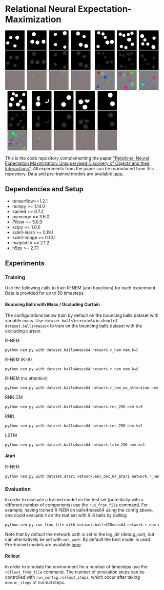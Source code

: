 # Relational Neural Expectation-Maximization

![r-nem](animations/balls4mass_rnem1.gif)&nbsp;
![r-nem](animations/balls4mass_rnem2.gif)&nbsp;
![r-nem](animations/balls4mass_rnem3.gif)&nbsp;
![r-nem](animations/balls4mass_rnem4.gif)&nbsp;&nbsp;&nbsp;
![r-nem](animations/balls678mass_rnem1.gif)&nbsp;
![r-nem](animations/balls678mass_rnem2.gif)&nbsp;
![r-nem](animations/balls678mass_rnem3.gif)&nbsp;
![r-nem](animations/balls678mass_rnem4.gif)&nbsp;&nbsp;&nbsp;
![r-nem](animations/curtain_rnem1.gif)&nbsp;
![r-nem](animations/curtain_rnem2.gif)&nbsp;
![r-nem](animations/curtain_rnem3.gif)&nbsp;
![r-nem](animations/curtain_rnem4.gif)

This is the code repository complementing the paper ["Relational Neural Expectation Maximization: Unsupervised Discovery of Objects and their Interactions"](https://openreview.net/pdf?id=ryH20GbRW). All experiments from the paper
can be reproduced from this repository. Data and pre-trained models are available [here](https://www.dropbox.com/sh/8fjscaromuu094o/AAB4Ye7yD3lmUd-iInbEfcHga?dl=0).

## Dependencies and Setup

- tensorflow==1.2.1
- numpy >= 1.14.0
- sacred == 0.7.2
- pymongo == 3.6.0
- Pillow == 5.0.0
- scipy >= 1.0.0
- scikit-learn >= 0.19.1
- scikit-image >= 0.13.1
- matplotlib >= 2.1.2
- h5py >= 2.7.1

## Experiments

### Training
Use the following calls to train R-NEM (and baselines) for each experiment. Data is provided for up to 50 timesteps.

#### Bouncing Balls with Mass / Occluding Curtain

The configurations below train by default on the bouncing balls dataset with variable mass. Use `dataset.balls3curtain64` in stead of `dataset.balls4mass64` to train on the bouncing balls dataset with the occluding curtain.

R-NEM

```bash
python nem.py with dataset.balls4mass64 network.r_nem nem.k=5
```

R-NEM (K=8)

```bash
python nem.py with dataset.balls4mass64 network.r_nem nem.k=8
```

R-NEM (no attention)

```bash
python nem.py with dataset.balls4mass64 network.r_nem_no_attention nem.k=5
```

RNN-EM

```bash
python nem.py with dataset.balls4mass64 network.rnn_250 nem.k=5
```

RNN

```bash
python nem.py with dataset.balls4mass64 network.rnn_250 nem.k=1
```

LSTM

```bash
python nem.py with dataset.balls4mass64 network.lstm_250 nem.k=1
```


#### Atari

R-NEM

```bash
python nem.py with dataset.atari network.enc_dec_84_atari network.r_nem_actions no_score no_collisions nem.k=4 nem.nr_steps=25 training.batch_size=32 feed_actions=True noise.prob=0.002
```

### Evaluation

In order to evaluate a trained model on the test set (potentially with a different number of components) use the `run_from_file` command. For example, having trained R-NEM on balls4mass64 using the config above, one could evaluate it on the test set with 6-8 balls by calling:

```bash
python nem.py run_from_file with dataset.balls678mass64 network.r_nem nem.k=8
```

Note that by default the network path is set to the log_dir (debug_out), but can alternatively be set with `net_path`. By default the best model is used. Pre-trained models are available [here](https://www.dropbox.com/sh/8fjscaromuu094o/AAB4Ye7yD3lmUd-iInbEfcHga?dl=0).

#### Rollout

In order to simulate the environment for a number of timesteps use the `rollout_from_file` command. The number of simulation steps can be controlled with `run_config.rollout_steps`, which occur after taking `nem.nr_steps` of normal steps.
